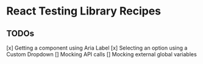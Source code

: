 # React Testing Library Recipes

## TODOs
[x] Getting a component using Aria Label
[x] Selecting an option using a Custom Dropdown
[] Mocking API calls
[] Mocking external global variables